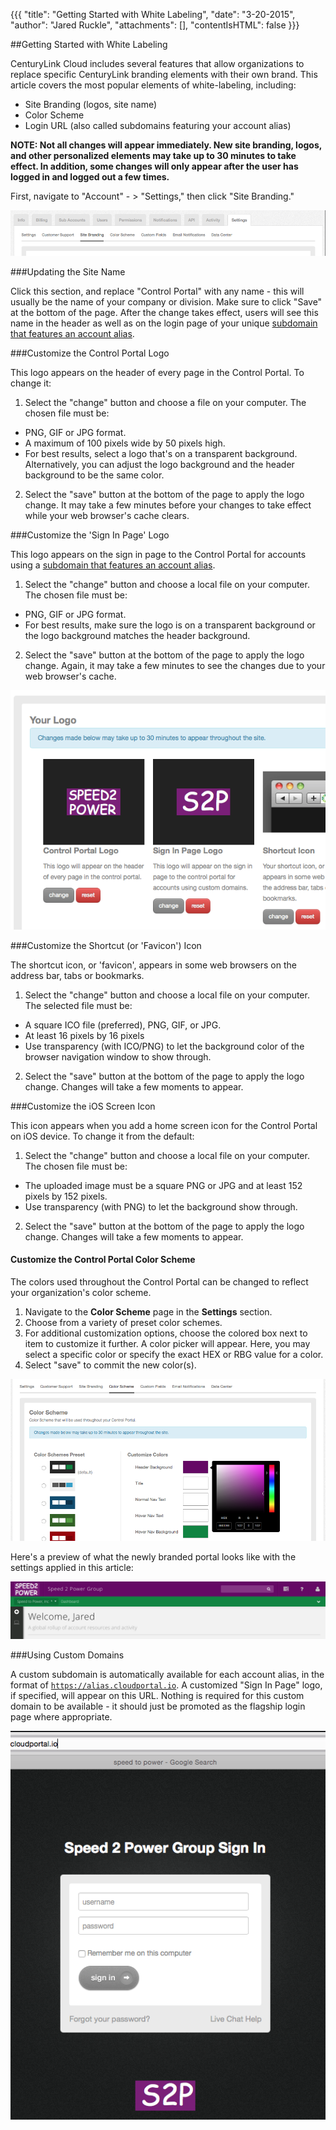 {{{
  "title": "Getting Started with White Labeling",
  "date": "3-20-2015",
  "author": "Jared Ruckle",
  "attachments": [],
  "contentIsHTML": false
}}}

##Getting Started with White Labeling

CenturyLink Cloud includes several features that allow organizations to replace specific CenturyLink branding elements with their own brand. This article covers the most popular elements of white-labeling, including:

* Site Branding (logos, site name)
* Color Scheme
* Login URL (also called subdomains featuring your account alias)

**NOTE: Not all changes will appear immediately. New site branding, logos, and other personalized elements may take up to 30 minutes to take effect. In addition, some changes will only appear after the user has logged in and logged out a few times.**

First, navigate to "Account" - > "Settings," then click "Site Branding."

![Settings Link in CenturyLink Control Portal](../images/account-settings-site-branding.png)

###Updating the Site Name

Click this section, and replace "Control Portal" with any name - this will usually be the name of your company or division. Make sure to click "Save" at the bottom of the page. After the change takes effect, users will see this name in the header as well as on the login page of your unique [subdomain that features an account alias](../knowledge-base/release-notes/2015-03-05-cloud-platform-release-notes/).

###Customize the Control Portal Logo

This logo appears on the header of every page in the Control Portal. To change it:

1. Select the "change" button and choose a file on your computer. The chosen file must be:
  * PNG, GIF or JPG format.
  * A maximum of 100 pixels wide by 50 pixels high.
  * For best results, select a logo that's on a transparent background. Alternatively, you can adjust the logo background and the header background to be the same color.
2. Select the "save" button at the bottom of the page to apply the logo change. It may take a few minutes before your changes to take effect while your web browser's cache clears.

###Customize the 'Sign In Page' Logo

This logo appears on the sign in page to the Control Portal for accounts using a [subdomain that features an account alias](../knowledge-base/release-notes/2015-03-05-cloud-platform-release-notes/).

1. Select the "change" button and choose a local file on your computer. The chosen file must be:
  * PNG, GIF or JPG format.
  * For best results, make sure the logo is on a transparent background or the logo background matches the header background.
2. Select the "save" button at the bottom of the page to apply the logo change. Again, it may take a few minutes to see the changes due to your web browser's cache.

![Customized Logos in the Control Portal](../images/custom-logos-in-control.png)

###Customize the Shortcut (or 'Favicon') Icon

The shortcut icon, or 'favicon', appears in some web browsers on the address bar, tabs or bookmarks.

1. Select the "change" button and choose a local file on your computer. The selected file must be:
  * A square ICO file (preferred), PNG, GIF, or JPG.
  * At least 16 pixels by 16 pixels
  * Use transparency (with ICO/PNG) to let the background color of the browser navigation window to show through.
2. Select the "save" button at the bottom of the page to apply the logo change. Changes will take a few moments to appear.

###Customize the iOS Screen Icon

This icon appears when you add a home screen icon for the Control Portal on iOS device. To change it from the default:

1. Select the "change" button and choose a local file on your computer. The chosen file must be:
  * The uploaded image must be a square PNG or JPG and at least 152 pixels by 152 pixels.
  * Use transparency (with PNG) to let the background show through.
2. Select the "save" button at the bottom of the page to apply the logo change. Changes will take a few moments to appear.

#### Customize the Control Portal Color Scheme

The colors used throughout the Control Portal can be changed to reflect your organization's color scheme.

1. Navigate to the **Color Scheme** page in the **Settings** section.
2. Choose from a variety of preset color schemes.
3. For additional customization options, choose the colored box next to item to customize it further. A color picker will appear. Here, you may select a specific color or specify the exact HEX or RBG value for a color.
4. Select "save" to commit the new color(s).

![Customized Color Scheme in the Control Portal](../images/custom-color-scheme-in-control.png)

Here's a preview of what the newly branded portal looks like with the settings applied in this article:

![Customized Control Portal](../images/customized-summary.png)


###Using Custom Domains

A custom subdomain is automatically available for each account alias, in the format of <code>https://alias.cloudportal.io</code>. A customized "Sign In Page" logo, if specified, will appear on this URL. Nothing is required for this custom domain to be available - it should just be promoted as the flagship login page where appropriate.

![Custom Subdomain Featuring Account Alias](../images/custom-subdomain.png)
